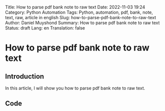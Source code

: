 Title: How to parse pdf bank note to raw text
Date: 2022-11-03  19:24
Category: Python Automation
Tags: Python, automation, pdf, bank, note, text, raw, article in english
Slug: how-to-parse-pdf-bank-note-to-raw-text
Author: Daniel Muyshond
Summary: How to parse pdf bank note to raw text
Status: draft
Lang: en
Translation: false

# How to parse pdf bank note to raw text

## Introduction

In this article, I will show you how to parse pdf bank note to raw text.

## Code

```python
